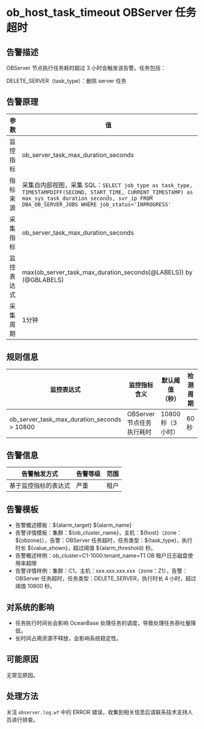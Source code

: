 # ob_host_task_timeout OBServer 任务超时

## 告警描述

OBServer 节点执行任务耗时超过 3 小时会触发该告警。任务包括：

DELETE_SERVER（task_type）：删除 server 任务

## 告警原理

| 参数 | 值 |
| --- | --- |
| 监控指标 | ob_server_task_max_duration_seconds |
| 指标来源 | 采集自内部视图，采集 SQL：```SELECT job_type as task_type, TIMESTAMPDIFF(SECOND, START_TIME, CURRENT_TIMESTAMP) as max_sys_task_duration_seconds, svr_ip FROM DBA_OB_SERVER_JOBS WHERE job_status='INPROGRESS'```|
| 采集指标 | ob_server_task_max_duration_seconds |
| 监控表达式 | max(ob_server_task_max_duration_seconds{@LABELS}) by (@GBLABELS) |
| 采集周期 | 1分钟 |

## 规则信息

| 监控表达式 | 监控指标含义 | 默认阈值（秒） | 检测周期 | 消除周期 |
| --- | --- | --- | --- | --- |
| ob_server_task_max_duration_seconds > 10800 | OBServer 节点任务执行耗时 | 10800 秒（3 小时） | 60 秒 | 5 分钟 |

## 告警信息

| 告警触发方式 | 告警等级 | 范围 |
| --- | --- | --- |
| 基于监控指标的表达式 | 严重 | 租户 |

## 告警模板

* 告警概述模板：\${alarm_target} \${alarm_name}
* 告警详情模板：集群：\${ob_cluster_name}，主机：\${host}（zone：\${obzone}），告警：OBServer 任务超时，任务类型：\${task_type}，执行时长 \${value_shown}，超过阈值 \${alarm_threshold} 秒。
* 告警概述样例：ob_cluster=C1-1000:tenant_name=T1 OB 租户日志磁盘使用率超限
* 告警详情样例：集群：C1，主机：xxx.xxx.xxx.xxx（zone：Z1），告警：OBServer 任务超时，任务类型：DELETE_SERVER，执行时长 4 小时，超过阈值 10800 秒。

## 对系统的影响

* 任务执行时间长会影响 OceanBase 处理任务的调度，导致处理任务吞吐量降低。
* 长时间占用资源不释放，会影响系统稳定性。

## 可能原因

无常见原因。

## 处理方法

关注 `observer.log.wf` 中的 ERROR 错误，收集到相关信息后请联系技术支持人员进行排查。
